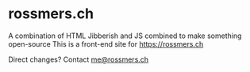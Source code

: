 # rossmers.ch
A combination of HTML Jibberish and JS combined to make something open-source 
This is a front-end site for https://rossmers.ch

Direct changes? Contact me@rossmers.ch

